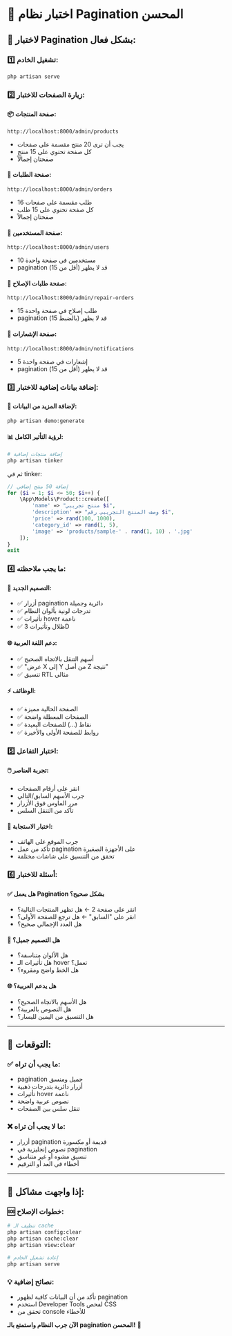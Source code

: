 # 🧪 **اختبار نظام Pagination المحسن**

## 🎯 **لاختبار Pagination بشكل فعال:**

### 1️⃣ **تشغيل الخادم:**
```bash
php artisan serve
```

### 2️⃣ **زيارة الصفحات للاختبار:**

#### 📦 **صفحة المنتجات:**
```
http://localhost:8000/admin/products
```
- يجب أن ترى 20 منتج مقسمة على صفحات
- كل صفحة تحتوي على 15 منتج
- صفحتان إجمالاً

#### 🛒 **صفحة الطلبات:**
```
http://localhost:8000/admin/orders
```
- 16 طلب مقسمة على صفحات
- كل صفحة تحتوي على 15 طلب
- صفحتان إجمالاً

#### 👥 **صفحة المستخدمين:**
```
http://localhost:8000/admin/users
```
- 10 مستخدمين في صفحة واحدة
- pagination قد لا يظهر (أقل من 15)

#### 🔧 **صفحة طلبات الإصلاح:**
```
http://localhost:8000/admin/repair-orders
```
- 15 طلب إصلاح في صفحة واحدة
- pagination قد لا يظهر (بالضبط 15)

#### 🔔 **صفحة الإشعارات:**
```
http://localhost:8000/admin/notifications
```
- 5 إشعارات في صفحة واحدة
- pagination قد لا يظهر (أقل من 15)

### 3️⃣ **إضافة بيانات إضافية للاختبار:**

#### 🚀 **لإضافة المزيد من البيانات:**
```bash
php artisan demo:generate
```

#### 📊 **لرؤية التأثير الكامل:**
```bash
# إضافة منتجات إضافية
php artisan tinker
```

ثم في tinker:
```php
// إضافة 50 منتج إضافي
for ($i = 1; $i <= 50; $i++) {
    \App\Models\Product::create([
        'name' => "منتج تجريبي $i",
        'description' => "وصف المنتج التجريبي رقم $i",
        'price' => rand(100, 1000),
        'category_id' => rand(1, 5),
        'image' => 'products/sample-' . rand(1, 10) . '.jpg'
    ]);
}
exit
```

### 4️⃣ **ما يجب ملاحظته:**

#### 🎨 **التصميم الجديد:**
- ✅ أزرار pagination دائرية وجميلة
- ✅ تدرجات لونية بألوان النظام
- ✅ تأثيرات hover ناعمة
- ✅ ظلال وتأثيرات 3D

#### 🌐 **دعم اللغة العربية:**
- ✅ أسهم التنقل بالاتجاه الصحيح
- ✅ "عرض X إلى Y من أصل Z نتيجة"
- ✅ تنسيق RTL مثالي

#### ⚡ **الوظائف:**
- ✅ الصفحة الحالية مميزة
- ✅ الصفحات المعطلة واضحة
- ✅ نقاط (...) للصفحات البعيدة
- ✅ روابط للصفحة الأولى والأخيرة

### 5️⃣ **اختبار التفاعل:**

#### 🖱️ **تجربة العناصر:**
- انقر على أرقام الصفحات
- جرب الأسهم السابق/التالي
- مرر الماوس فوق الأزرار
- تأكد من التنقل السلس

#### 📱 **اختبار الاستجابة:**
- جرب الموقع على الهاتف
- تأكد من عمل pagination على الأجهزة الصغيرة
- تحقق من التنسيق على شاشات مختلفة

### 6️⃣ **أسئلة للاختبار:**

#### ✅ **هل يعمل Pagination بشكل صحيح؟**
- انقر على صفحة 2 ← هل تظهر المنتجات التالية؟
- انقر على "السابق" ← هل ترجع للصفحة الأولى؟
- هل العدد الإجمالي صحيح؟

#### 🎨 **هل التصميم جميل؟**
- هل الألوان متناسقة؟
- هل تأثيرات الـ hover تعمل؟
- هل الخط واضح ومقروء؟

#### 🌐 **هل يدعم العربية؟**
- هل الأسهم بالاتجاه الصحيح؟
- هل النصوص بالعربية؟
- هل التنسيق من اليمين لليسار؟

---

## 🎉 **التوقعات:**

### ✅ **ما يجب أن تراه:**
- pagination جميل ومنسق
- أزرار دائرية بتدرجات ذهبية
- تأثيرات hover ناعمة
- نصوص عربية واضحة
- تنقل سلس بين الصفحات

### ❌ **ما لا يجب أن تراه:**
- أزرار pagination قديمة أو مكسورة
- نصوص إنجليزية في pagination
- تنسيق مشوه أو غير متناسق
- أخطاء في العد أو الترقيم

---

## 🔧 **إذا واجهت مشاكل:**

### 🆘 **خطوات الإصلاح:**
```bash
# تنظيف الـ cache
php artisan config:clear
php artisan cache:clear  
php artisan view:clear

# إعادة تشغيل الخادم
php artisan serve
```

### 💡 **نصائح إضافية:**
- تأكد من أن البيانات كافية لظهور pagination
- استخدم Developer Tools لفحص CSS
- تحقق من console للأخطاء

**الآن جرب النظام واستمتع بالـ pagination المحسن!** 🚀 